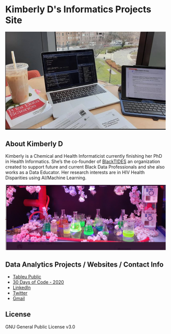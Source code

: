 # Kimberly D's Informatics Projects Site

![](https://github.com/Kimist99/kimberlyd.github.io/blob/master/assets/img/healthDataSciAtGWFeb2020.jpg?raw=true)

## About Kimberly D 

Kimberly is a Chemical and Health Informaticist currently finishing her PhD in Health Informatics. She’s the co-founder of [BlackTIDES](https://blacktidesdata.com/) an organization created to support future and current Black Data Professionals and she also works as a Data Educator. Her research interests are in HIV Health Disparities using AI/Machine Learning.


![](https://github.com/Kimist99/kimberlyd.github.io/blob/master/assets/img/chemInfopic.jpeg?raw=true)

## Data Analytics Projects / Websites / Contact Info

- [Tableu Public](https://public.tableau.com/app/profile/kimberly.d6305)
- [30 Days of Code - 2020](https://github.com/Kimist99/DataKimist_30_Days_Of_Code)
- [LinkedIn](https://www.linkedin.com/in/kimberly-d-b0570737/)
- [Twitter](https://twitter.com/DataKimist)
- [Gmail](Kimist99@gmail.com)

## License

GNU General Public License v3.0
